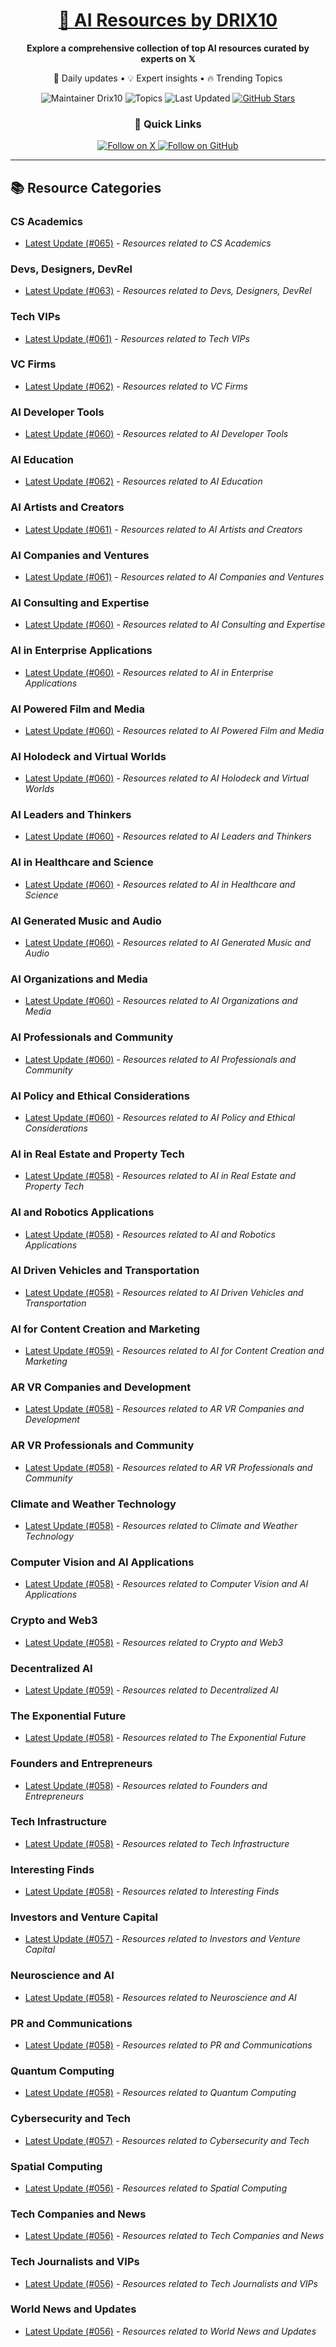 
<div align="center">
  <h1><a href="https://x.com/DRIX_10_" target="_blank">🚀 AI Resources by DRIX10</a></h1>
  <p><strong>Explore a comprehensive collection of top AI resources curated by experts on 𝕏</strong></p>
  <p>🌟 Daily updates • 💡 Expert insights • 🔥 Trending Topics</p>

  <img src="https://img.shields.io/badge/Maintainer-Drix10-blue?style=for-the-badge" alt="Maintainer Drix10" />
  <img src="https://img.shields.io/badge/Topics-Everything%2C%20AI-red?style=for-the-badge" alt="Topics" />
  <img src="https://img.shields.io/github/last-commit/Drix10/ai-resources?style=for-the-badge&color=5D6D7E" alt="Last Updated" />
  <a href="https://github.com/Drix10/ai-resources"><img src="https://img.shields.io/github/stars/Drix10/ai-resources?style=for-the-badge&color=yellow" alt="GitHub Stars" /></a>

  <br>

  <h3>🌟 Quick Links</h3>
    <a href="https://x.com/DRIX_10_">
      <img src="https://img.shields.io/badge/Follow_on_𝕏-black?style=for-the-badge&logo=x&logoColor=white" alt="Follow on X" />
    </a>
    <a href="https://github.com/Drix10">
      <img src="https://img.shields.io/badge/Follow_on_GitHub-black?style=for-the-badge&logo=github&logoColor=white" alt="Follow on GitHub" />
    </a>
</div>

---

## 📚 Resource Categories

### CS Academics

*   [Latest Update (#065)](https://github.com/Drix10/ai-resources/blob/main/CS%20Academics/resources-065.md) - *Resources related to CS Academics*

### Devs, Designers, DevRel

*   [Latest Update (#063)](https://github.com/Drix10/ai-resources/blob/main/Devs%2C%20Designers%2C%20DevRel/resources-063.md) - *Resources related to Devs, Designers, DevRel*

### Tech VIPs

*   [Latest Update (#061)](https://github.com/Drix10/ai-resources/blob/main/Tech%20VIPs/resources-061.md) - *Resources related to Tech VIPs*

### VC Firms

*   [Latest Update (#062)](https://github.com/Drix10/ai-resources/blob/main/VC%20Firms/resources-062.md) - *Resources related to VC Firms*

### AI Developer Tools

*   [Latest Update (#060)](https://github.com/Drix10/ai-resources/blob/main/AI%20Developer%20Tools/resources-060.md) - *Resources related to AI Developer Tools*

### AI Education

*   [Latest Update (#062)](https://github.com/Drix10/ai-resources/blob/main/AI%20Education/resources-062.md) - *Resources related to AI Education*

### AI Artists and Creators

*   [Latest Update (#061)](https://github.com/Drix10/ai-resources/blob/main/AI%20Artists%20and%20Creators/resources-061.md) - *Resources related to AI Artists and Creators*

### AI Companies and Ventures

*   [Latest Update (#061)](https://github.com/Drix10/ai-resources/blob/main/AI%20Companies%20and%20Ventures/resources-061.md) - *Resources related to AI Companies and Ventures*

### AI Consulting and Expertise

*   [Latest Update (#060)](https://github.com/Drix10/ai-resources/blob/main/AI%20Consulting%20and%20Expertise/resources-060.md) - *Resources related to AI Consulting and Expertise*

### AI in Enterprise Applications

*   [Latest Update (#060)](https://github.com/Drix10/ai-resources/blob/main/AI%20in%20Enterprise%20Applications/resources-060.md) - *Resources related to AI in Enterprise Applications*

### AI Powered Film and Media

*   [Latest Update (#060)](https://github.com/Drix10/ai-resources/blob/main/AI%20Powered%20Film%20and%20Media/resources-060.md) - *Resources related to AI Powered Film and Media*

### AI Holodeck and Virtual Worlds

*   [Latest Update (#060)](https://github.com/Drix10/ai-resources/blob/main/AI%20Holodeck%20and%20Virtual%20Worlds/resources-060.md) - *Resources related to AI Holodeck and Virtual Worlds*

### AI Leaders and Thinkers

*   [Latest Update (#060)](https://github.com/Drix10/ai-resources/blob/main/AI%20Leaders%20and%20Thinkers/resources-060.md) - *Resources related to AI Leaders and Thinkers*

### AI in Healthcare and Science

*   [Latest Update (#060)](https://github.com/Drix10/ai-resources/blob/main/AI%20in%20Healthcare%20and%20Science/resources-060.md) - *Resources related to AI in Healthcare and Science*

### AI Generated Music and Audio

*   [Latest Update (#060)](https://github.com/Drix10/ai-resources/blob/main/AI%20Generated%20Music%20and%20Audio/resources-060.md) - *Resources related to AI Generated Music and Audio*

### AI Organizations and Media

*   [Latest Update (#060)](https://github.com/Drix10/ai-resources/blob/main/AI%20Organizations%20and%20Media/resources-060.md) - *Resources related to AI Organizations and Media*

### AI Professionals and Community

*   [Latest Update (#060)](https://github.com/Drix10/ai-resources/blob/main/AI%20Professionals%20and%20Community/resources-060.md) - *Resources related to AI Professionals and Community*

### AI Policy and Ethical Considerations

*   [Latest Update (#060)](https://github.com/Drix10/ai-resources/blob/main/AI%20Policy%20and%20Ethical%20Considerations/resources-060.md) - *Resources related to AI Policy and Ethical Considerations*

### AI in Real Estate and Property Tech

*   [Latest Update (#058)](https://github.com/Drix10/ai-resources/blob/main/AI%20in%20Real%20Estate%20and%20Property%20Tech/resources-058.md) - *Resources related to AI in Real Estate and Property Tech*

### AI and Robotics Applications

*   [Latest Update (#058)](https://github.com/Drix10/ai-resources/blob/main/AI%20and%20Robotics%20Applications/resources-058.md) - *Resources related to AI and Robotics Applications*

### AI Driven Vehicles and Transportation

*   [Latest Update (#058)](https://github.com/Drix10/ai-resources/blob/main/AI%20Driven%20Vehicles%20and%20Transportation/resources-058.md) - *Resources related to AI Driven Vehicles and Transportation*

### AI for Content Creation and Marketing

*   [Latest Update (#059)](https://github.com/Drix10/ai-resources/blob/main/AI%20for%20Content%20Creation%20and%20Marketing/resources-059.md) - *Resources related to AI for Content Creation and Marketing*

### AR VR Companies and Development

*   [Latest Update (#058)](https://github.com/Drix10/ai-resources/blob/main/AR%20VR%20Companies%20and%20Development/resources-058.md) - *Resources related to AR VR Companies and Development*

### AR VR Professionals and Community

*   [Latest Update (#058)](https://github.com/Drix10/ai-resources/blob/main/AR%20VR%20Professionals%20and%20Community/resources-058.md) - *Resources related to AR VR Professionals and Community*

### Climate and Weather Technology

*   [Latest Update (#058)](https://github.com/Drix10/ai-resources/blob/main/Climate%20and%20Weather%20Technology/resources-058.md) - *Resources related to Climate and Weather Technology*

### Computer Vision and AI Applications

*   [Latest Update (#058)](https://github.com/Drix10/ai-resources/blob/main/Computer%20Vision%20and%20AI%20Applications/resources-058.md) - *Resources related to Computer Vision and AI Applications*

### Crypto and Web3

*   [Latest Update (#058)](https://github.com/Drix10/ai-resources/blob/main/Crypto%20and%20Web3/resources-058.md) - *Resources related to Crypto and Web3*

### Decentralized AI

*   [Latest Update (#059)](https://github.com/Drix10/ai-resources/blob/main/Decentralized%20AI/resources-059.md) - *Resources related to Decentralized AI*

### The Exponential Future

*   [Latest Update (#058)](https://github.com/Drix10/ai-resources/blob/main/The%20Exponential%20Future/resources-058.md) - *Resources related to The Exponential Future*

### Founders and Entrepreneurs

*   [Latest Update (#058)](https://github.com/Drix10/ai-resources/blob/main/Founders%20and%20Entrepreneurs/resources-058.md) - *Resources related to Founders and Entrepreneurs*

### Tech Infrastructure

*   [Latest Update (#058)](https://github.com/Drix10/ai-resources/blob/main/Tech%20Infrastructure/resources-058.md) - *Resources related to Tech Infrastructure*

### Interesting Finds

*   [Latest Update (#058)](https://github.com/Drix10/ai-resources/blob/main/Interesting%20Finds/resources-058.md) - *Resources related to Interesting Finds*

### Investors and Venture Capital

*   [Latest Update (#057)](https://github.com/Drix10/ai-resources/blob/main/Investors%20and%20Venture%20Capital/resources-057.md) - *Resources related to Investors and Venture Capital*

### Neuroscience and AI

*   [Latest Update (#058)](https://github.com/Drix10/ai-resources/blob/main/Neuroscience%20and%20AI/resources-058.md) - *Resources related to Neuroscience and AI*

### PR and Communications

*   [Latest Update (#058)](https://github.com/Drix10/ai-resources/blob/main/PR%20and%20Communications/resources-058.md) - *Resources related to PR and Communications*

### Quantum Computing

*   [Latest Update (#058)](https://github.com/Drix10/ai-resources/blob/main/Quantum%20Computing/resources-058.md) - *Resources related to Quantum Computing*

### Cybersecurity and Tech

*   [Latest Update (#057)](https://github.com/Drix10/ai-resources/blob/main/Cybersecurity%20and%20Tech/resources-057.md) - *Resources related to Cybersecurity and Tech*

### Spatial Computing

*   [Latest Update (#056)](https://github.com/Drix10/ai-resources/blob/main/Spatial%20Computing/resources-056.md) - *Resources related to Spatial Computing*

### Tech Companies and News

*   [Latest Update (#056)](https://github.com/Drix10/ai-resources/blob/main/Tech%20Companies%20and%20News/resources-056.md) - *Resources related to Tech Companies and News*

### Tech Journalists and VIPs

*   [Latest Update (#056)](https://github.com/Drix10/ai-resources/blob/main/Tech%20Journalists%20and%20VIPs/resources-056.md) - *Resources related to Tech Journalists and VIPs*

### World News and Updates

*   [Latest Update (#056)](https://github.com/Drix10/ai-resources/blob/main/World%20News%20and%20Updates/resources-056.md) - *Resources related to World News and Updates*

